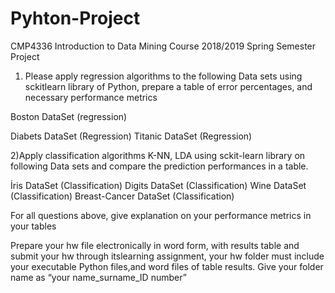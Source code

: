# Pyhton-Project
CMP4336 Introduction to Data Mining Course 2018/2019 Spring Semester  Project

 1) Please apply regression algorithms to the following Data sets using sckitlearn library of Python,  prepare a table of error percentages, and necessary performance metrics 

Boston DataSet (regression)

Diabets DataSet (Regression)
Titanic DataSet  (Regression)
 
 2)Apply classification algorithms K-NN, LDA using sckit-learn library on following Data sets and compare the prediction performances in a table. 

 

İris DataSet (Classification)
Digits DataSet (Classification)
Wine DataSet (Classification)
Breast-Cancer DataSet (Classification)
 

For all questions above, give explanation on your performance metrics in your tables 

Prepare your hw file electronically in word form, with results table and submit your hw through itslearning assignment, your hw folder must include your executable Python files,and word files of table results. Give your folder name as “your name_surname_ID number”

